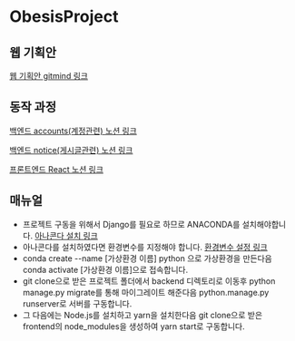 # ObesisProject

<div>
  <h2>웹 기획안</h2>
  <p><a href="https://gitmind.com/app/docs/mxhwghmp">웹 기획안 gitmind 링크</a></p>
  
</div>

<div>
  <h2>동작 과정</h2>
  <p><a href="https://broken-slouch-ba7.notion.site/6e23449348474c1abb5e4a17a99e76ca?v=020e9bfdfbc04967801e0e53c5a73adb">백엔드 accounts(계정관련) 노션 링크</a></p>
  <p><a href="https://broken-slouch-ba7.notion.site/bb6cf71f333243bc92a46f4d9048d73c?v=d46359ab679b4ea3aedf92581d135cf3">백엔드 notice(게시글관련) 노션 링크</a></p>
  <p><a href="https://broken-slouch-ba7.notion.site/702e3e7d96b34263b8b04968ca68004d?v=8be2735ffb2145feb05acac0ed70de06">프론트엔드 React 노션 링크</a></p>
  
<div>

<div>
  <h2>매뉴얼</h2>
  <p>
    <ul>
      <li>프로젝트 구동을 위해서 Django를 필요로 하므로 ANACONDA를 설치해야합니다. <a href="https://www.anaconda.com/products/distribution">아나콘다 설치 링크</a></li>
      <li>아나콘다를 설치하였다면 환경변수를 지정해야 합니다. <a href="https://developer-mistive.tistory.com/42">환경변수 설정 링크</a></li>
      <li>conda create --name [가상환경 이름] python 으로 가상환경을 만든다음 conda activate [가상환경 이름]으로 접속합니다.</li>
      <li>git clone으로 받은 프로젝트 폴더에서 backend 디렉토리로 이동후 python manage.py migrate를 통해 마이그레이트 해준다음 python.manage.py runserver로 서버를 구동합니다.</li>
      <li>그 다음에는 Node.js를 설치하고 yarn을 설치한다음 git clone으로 받은 frontend의 node_modules을 생성하여 yarn start로 구동합니다.</li>
    </ul>
    
    
    
    
    
    
  </p>
  
  
</div>

